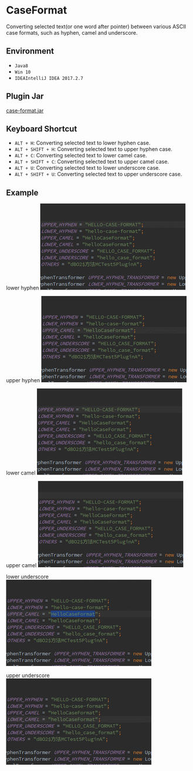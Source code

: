 # CaseFormat
Converting selected text(or one word after pointer) between various ASCII case formats, such as hyphen, camel and underscore.

## Environment
- `Java8`
- `Win 10`
- `IDEAIntelliJ IDEA 2017.2.7`

## Plugin Jar
[case-format.jar](caseformat.jar)

## Keyboard Shortcut
- `ALT + H`: Converting selected text to lower hyphen case.
- `ALT + SHIFT + H`: Converting selected text to upper hyphen case.
- `ALT + C`: Converting selected text to lower camel case.
- `ALT + SHIFT + C`: Converting selected text to upper camel case.
- `ALT + U`: Converting selected text to lower underscore case.
- `ALT + SHIFT + U`: Converting selected text to upper underscore case.

## Example
lower hyphen
![](screenshot/alt_h.gif)

upper hyphen
![](screenshot/alt_shift_h.gif)

lower camel
![](screenshot/alt_m.gif)

upper camel
![](screenshot/alt_shift_m.gif)

lower underscore
![](screenshot/alt_u.gif)

upper underscore
![](screenshot/alt_shift_u.gif)
